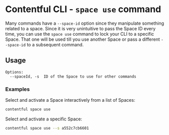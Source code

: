 # Contentful CLI - `space use` command

Many commands have a `--space-id` option since they manipulate something related
to a space. Since it is very unintuitive to pass the Space ID every time, you can
use the `space use` command to lock your CLI to a specific Space. That one will
be used till you use another Space or pass a different `--space-id` to a subsequent
command.

## Usage

```
Options:
  --spaceId, -s  ID of the Space to use for other commands
```


### Examples

Select and activate a Space interactively from a list of Spaces:
```sh
contentful space use
```

Select and activate a specific Space:
```sh
contentful space use --s a552c7cb6601
```
